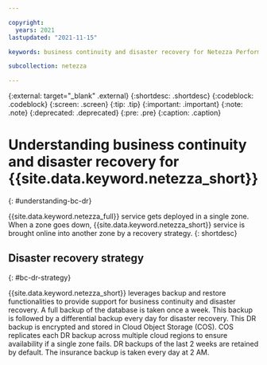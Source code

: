 ```yaml
---

copyright:
  years: 2021
lastupdated: "2021-11-15"

keywords: business continuity and disaster recovery for Netezza Performance Server as a Service, business continuity, disaster recovery,

subcollection: netezza

---
```

{:external: target="_blank" .external}
{:shortdesc: .shortdesc}
{:codeblock: .codeblock}
{:screen: .screen}
{:tip: .tip}
{:important: .important}
{:note: .note}
{:deprecated: .deprecated}
{:pre: .pre}
{:caption: .caption}

# Understanding business continuity and disaster recovery for {{site.data.keyword.netezza_short}}
{: #understanding-bc-dr}

{{site.data.keyword.netezza_full}} service gets deployed in a single zone. When a zone goes down, {{site.data.keyword.netezza_short}} service is brought online into another zone by a recovery strategy.
{: shortdesc}

## Disaster recovery strategy
{: #bc-dr-strategy}

{{site.data.keyword.netezza_short}} leverages backup and restore functionalities to provide support for business continuity and disaster recovery. A full backup of the database is taken once a week. This backup is followed by a differential backup every day for disaster recovery. This DR backup is encrypted and stored in Cloud Object Storage (COS). COS replicates each DR backup across multiple cloud regions to ensure availability if a single zone fails. DR backups of the last 2 weeks are retained by default. The insurance backup is taken every day at 2 AM.
